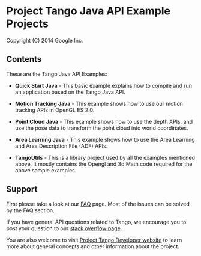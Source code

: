 Project Tango Java API Example Projects
===========================================
Copyright (C) 2014 Google Inc.

<h2>Contents</h2>

These are the Tango Java API Examples:
* **Quick Start Java** - This basic example explains how to compile and run an application based on the Tango Java API.

* **Motion Tracking Java** - This example shows how to use our motion tracking APIs in OpenGL ES 2.0.

* **Point Cloud Java** - This example shows how to use the depth APIs, and use the pose data to transform the point cloud into world coordinates.

* **Area Learning Java** - This example shows how to use the Area Learning and Area Description File (ADF) APIs. 

* **TangoUtils** - This is a library project used by all the examples mentioned above. It mostly contains the Opengl and 3d Math code required for the above sample examples.

<h2>Support</h2>

First please take a look at our [FAQ](http://stackoverflow.com/questions/tagged/google-project-tango?sort=faq&amp;pagesize=50) page. Most of the issues can be solved by the FAQ section.

If you have general API questions related to Tango, we encourage you to post your question to our [stack overflow page](http://stackoverflow.com/questions/tagged/google-project-tango).

You are also welcome to visit [Project Tango Developer website](https://developers.google.com/project-tango/) to learn more about general concepts and other information about the project.
